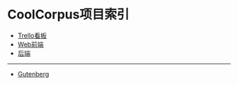 # CoolCorpus项目索引

- [Trello看板](https://trello.com/b/DIiwkF7Q/cc%E8%8B%B1%E8%AF%AD%E8%AF%AD%E6%96%99cool)
- [Web前端](https://github.com/CoolCorpus/cool-corpus-web)
- [后端](https://github.com/CoolCorpus/cool-corpus-server)

---

- [Gutenberg](https://www.gutenberg.org/)
